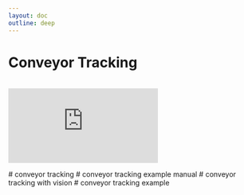 ```yaml
---
layout: doc
outline: deep
---
```


# Conveyor Tracking

<br>

<iframe class="iframe-resources" src="https://rainbowco-my.sharepoint.com/:p:/g/personal/hyoin_rainbow-robotics_com/EaIKqwz8BnhGmZEMri2vJXYB2XRCPl3Z25_adEldUh-bWw?e=a8QWSd&amp;action=embedview&amp;wdbipreview=true&amp;wdAr=1.7777777777777777" frameborder="0"></iframe>

\# conveyor tracking
\# conveyor tracking example manual
\# conveyor tracking with vision
\# conveyor tracking example
